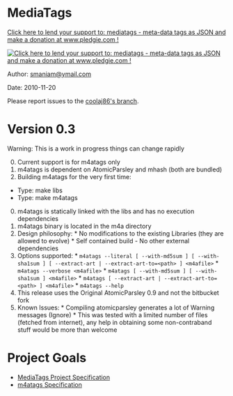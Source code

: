 MediaTags
====

[Click here to lend your support to: mediatags - meta-data tags as JSON and make a donation at www.pledgie.com !][1]

[![Click here to lend your support to: mediatags - meta-data tags as JSON and make a donation at www.pledgie.com !][2]][1]

[1]: http://www.pledgie.com/campaigns/14039
[2]: http://www.pledgie.com/campaigns/14039.png?skin_name=chrome

Author: smaniam@ymail.com

Date: 2010-11-20

Please report issues to the [coolaj86's branch](https://github.com/coolaj86/mtags).

Version 0.3
====

Warning: This is a work in progress things can change rapidly

  0. Current support is for m4atags only
  0. m4atags is dependent on AtomicParsley and mhash (both are bundled)
  0. Building m4atags for the very first time:
   * Type: make libs
   * Type: make m4atags
  0. m4atags is statically linked with the libs and has no execution dependencies
  0. m4atags binary is located in the m4a directory
  0. Design philosophy:
    * No modifications to the existing Libraries (they are allowed to evolve)
    * Self contained build - No other external dependencies
  0. Options supported:
    * `m4atags --literal [ --with-md5sum ] [ --with-sha1sum ] [ --extract-art | --extract-art-to=<path> ] <m4afile>`
    * `m4atags --verbose <m4afile>`
    * `m4atags [ --with-md5sum ] [ --with-sha1sum ] <m4afile>`
    * `m4atags [ --extract-art | --extract-art-to=<path> ] <m4afile>`
    * `m4atags --help`
  0. This release uses the Original AtomicParsley 0.9 and not the bitbucket fork
  0. Known Issues:
    * Compiling atomicparsley generates a lot of Warning messages (Ignore)
    * This was tested with a limited number of files (fetched from internet), 
    any help in obtaining some non-contraband stuff would be more than welcome

Project Goals
====

  * [MediaTags Project Specification](http://coolaj86.info/articles/mediatags.html)
  * [m4atags Specification](http://coolaj86.info/articles/example-of-verbose-output-from-mediatags.html)
